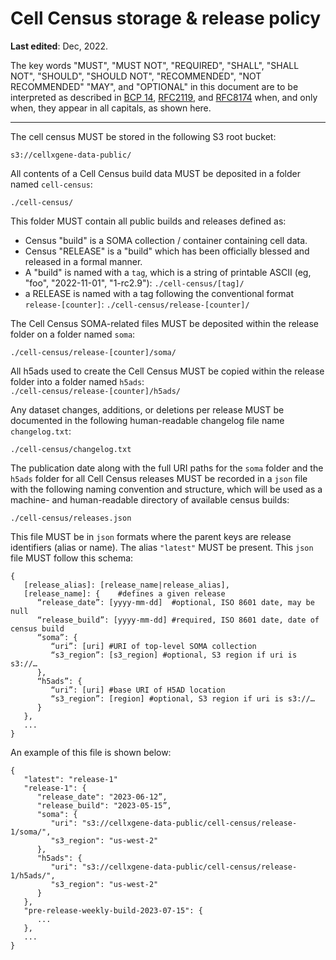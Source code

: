 # Cell Census storage & release policy

**Last edited**: Dec, 2022.

The key words "MUST", "MUST NOT", "REQUIRED", "SHALL", "SHALL NOT", "SHOULD", "SHOULD NOT", "RECOMMENDED", "NOT RECOMMENDED" "MAY", and "OPTIONAL" in this document are to be interpreted as described in [BCP 14](https://tools.ietf.org/html/bcp14), [RFC2119](https://www.rfc-editor.org/rfc/rfc2119.txt), and [RFC8174](https://www.rfc-editor.org/rfc/rfc8174.txt) when, and only when, they appear in all capitals, as shown here.

---

The cell census MUST be stored in the following S3 root bucket:

`s3://cellxgene-data-public/`

All contents of a Cell Census build data MUST be deposited in a folder named `cell-census`: 

`./cell-census/`

This folder MUST contain all public builds and releases defined as:

* Census "build" is a SOMA collection / container containing cell data.
* Census "RELEASE" is a "build" which has been officially blessed and released in a formal manner.
* A "build" is named with a `tag`, which is a string of printable ASCII (eg, "foo", "2022-11-01", "1-rc2.9"):
   `./cell-census/[tag]/`
* a RELEASE is named with a tag following the conventional format `release-[counter]`:
   `./cell-census/release-[counter]/`

The Cell Census SOMA-related files MUST be deposited within the release folder on a folder named `soma`:

`./cell-census/release-[counter]/soma/`

All h5ads used to create the Cell Census MUST be copied within the release folder into a folder named `h5ads`:	
`./cell-census/release-[counter]/h5ads/`

Any dataset changes, additions, or deletions per release MUST be documented in the following human-readable changelog file name `changelog.txt`:

`./cell-census/changelog.txt`

The publication date along with the full URI paths for the `soma` folder and the `h5ads` folder  for all Cell Census releases  MUST be recorded in a `json` file with the following naming convention and structure, which will be used as a machine- and human-readable directory of available census builds:


`./cell-census/releases.json`

This file MUST be in `json` formats where the parent keys are release identifiers (alias or name). The alias `"latest"` MUST be present. This `json` file MUST follow this schema:


```
{
   [release_alias]: [release_name|release_alias],
   [release_name]: {	#defines a given release
      “release_date”: [yyyy-mm-dd]  #optional, ISO 8601 date, may be null
      “release_build”: [yyyy-mm-dd] #required, ISO 8601 date, date of census build
      “soma”: {
         “uri”: [uri] #URI of top-level SOMA collection
         “s3_region”: [s3_region] #optional, S3 region if uri is s3://…
      },
      “h5ads”: {
         “uri”: [uri] #base URI of H5AD location
         “s3_region”: [region] #optional, S3 region if uri is s3://…
      }
   },
   ...
}
```

An example of this file is shown below:

```
{
   "latest": "release-1"
   "release-1": {
      "release_date": "2023-06-12”,
      "release_build": "2023-05-15”,
      "soma": {
         "uri": "s3://cellxgene-data-public/cell-census/release-1/soma/",
         "s3_region": "us-west-2"
      },
      "h5ads": {
         "uri": "s3://cellxgene-data-public/cell-census/release-1/h5ads/",
         "s3_region": "us-west-2"
      }
   },
   "pre-release-weekly-build-2023-07-15": {
      ...
   },
   ...
}
```

